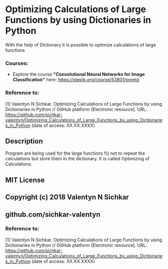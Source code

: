 # Optimizing Calculations of Large Functions by using Dictionaries in Python
With the help of Dictionary it is possible to optimize calculations of large functions

### Courses:
* Explore the course **"Convolutional Neural Networks for Image Classification"** here: https://stepik.org/course/53801/promo

### Reference to:
[1] Valentyn N Sichkar. Optimizing Calculations of Large Functions by using Dictionaries in Python // GitHub platform [Electronic resource]. URL: https://github.com/sichkar-valentyn/Optimizing_Calculations_of_Large_Functions_by_using_Dictionaries_in_Python (date of access: XX.XX.XXXX)

## Description
Program are being used for the large functions f() not to repeat the calculations but store them in the dictionary.
It is called Optimizing of Calculations.

## MIT License
## Copyright (c) 2018 Valentyn N Sichkar
## github.com/sichkar-valentyn
### Reference to:
[1] Valentyn N Sichkar. Optimizing Calculations of Large Functions by using Dictionaries in Python // GitHub platform [Electronic resource]. URL: https://github.com/sichkar-valentyn/Optimizing_Calculations_of_Large_Functions_by_using_Dictionaries_in_Python (date of access: XX.XX.XXXX)
